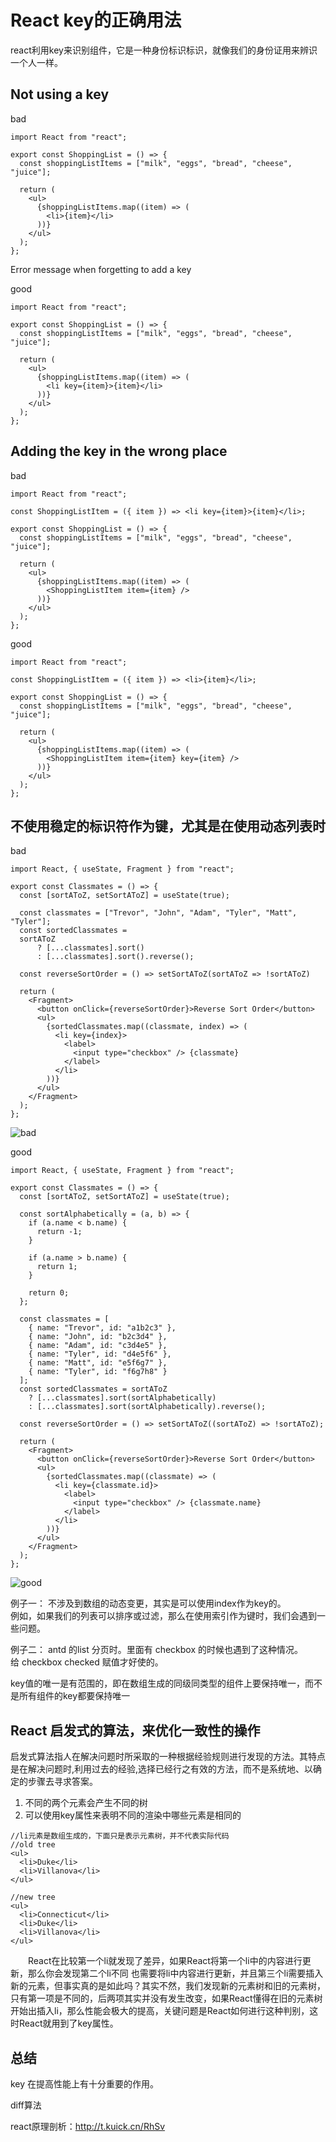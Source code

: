 # React key的正确用法

react利用key来识别组件，它是一种身份标识标识，就像我们的身份证用来辨识一个人一样。

## Not using a key

bad
```
import React from "react";

export const ShoppingList = () => {
  const shoppingListItems = ["milk", "eggs", "bread", "cheese", "juice"];

  return (
    <ul>
      {shoppingListItems.map((item) => (
        <li>{item}</li>
      ))}
    </ul>
  );
};

```

Error message when forgetting to add a key


good

```
import React from "react";

export const ShoppingList = () => {
  const shoppingListItems = ["milk", "eggs", "bread", "cheese", "juice"];

  return (
    <ul>
      {shoppingListItems.map((item) => (
        <li key={item}>{item}</li>
      ))}
    </ul>
  );
};

```

## Adding the key in the wrong place

bad
```
import React from "react";

const ShoppingListItem = ({ item }) => <li key={item}>{item}</li>;

export const ShoppingList = () => {
  const shoppingListItems = ["milk", "eggs", "bread", "cheese", "juice"];

  return (
    <ul>
      {shoppingListItems.map((item) => (
        <ShoppingListItem item={item} />
      ))}
    </ul>
  );
};
```

good

```
import React from "react";

const ShoppingListItem = ({ item }) => <li>{item}</li>;

export const ShoppingList = () => {
  const shoppingListItems = ["milk", "eggs", "bread", "cheese", "juice"];

  return (
    <ul>
      {shoppingListItems.map((item) => (
        <ShoppingListItem item={item} key={item} />
      ))}
    </ul>
  );
};

```


## 不使用稳定的标识符作为键，尤其是在使用动态列表时

bad

```
import React, { useState, Fragment } from "react";

export const Classmates = () => {
  const [sortAToZ, setSortAToZ] = useState(true);

  const classmates = ["Trevor", "John", "Adam", "Tyler", "Matt", "Tyler"];
  const sortedClassmates =
  sortAToZ
      ? [...classmates].sort()
      : [...classmates].sort().reverse();

  const reverseSortOrder = () => setSortAToZ(sortAToZ => !sortAToZ)

  return (
    <Fragment>
      <button onClick={reverseSortOrder}>Reverse Sort Order</button>
      <ul>
        {sortedClassmates.map((classmate, index) => (
          <li key={index}>
            <label>
              <input type="checkbox" /> {classmate}
            </label>
          </li>
        ))}
      </ul>
    </Fragment>
  );
};
```

![bad](https://res.cloudinary.com/practicaldev/image/fetch/s--AOm0wXor--/c_limit%2Cf_auto%2Cfl_progressive%2Cq_66%2Cw_880/https://dev-to-uploads.s3.amazonaws.com/i/i92v6bon13c90fyzzqyd.gif)

good

```
import React, { useState, Fragment } from "react";

export const Classmates = () => {
  const [sortAToZ, setSortAToZ] = useState(true);

  const sortAlphabetically = (a, b) => {
    if (a.name < b.name) {
      return -1;
    }

    if (a.name > b.name) {
      return 1;
    }

    return 0;
  };

  const classmates = [
    { name: "Trevor", id: "a1b2c3" },
    { name: "John", id: "b2c3d4" },
    { name: "Adam", id: "c3d4e5" },
    { name: "Tyler", id: "d4e5f6" },
    { name: "Matt", id: "e5f6g7" },
    { name: "Tyler", id: "f6g7h8" }
  ];
  const sortedClassmates = sortAToZ
    ? [...classmates].sort(sortAlphabetically)
    : [...classmates].sort(sortAlphabetically).reverse();

  const reverseSortOrder = () => setSortAToZ((sortAToZ) => !sortAToZ);

  return (
    <Fragment>
      <button onClick={reverseSortOrder}>Reverse Sort Order</button>
      <ul>
        {sortedClassmates.map((classmate) => (
          <li key={classmate.id}>
            <label>
              <input type="checkbox" /> {classmate.name}
            </label>
          </li>
        ))}
      </ul>
    </Fragment>
  );
};

```
![good](https://res.cloudinary.com/practicaldev/image/fetch/s--UrA2oWmN--/c_limit%2Cf_auto%2Cfl_progressive%2Cq_66%2Cw_880/https://dev-to-uploads.s3.amazonaws.com/i/175r49mpzzlns7j7jd4q.gif)

例子一： 
不涉及到数组的动态变更，其实是可以使用index作为key的。  
例如，如果我们的列表可以排序或过滤，那么在使用索引作为键时，我们会遇到一些问题。

例子二： 
antd 的list 分页时。里面有 checkbox 的时候也遇到了这种情况。  
给 checkbox checked 赋值才好使的。


key值的唯一是有范围的，即在数组生成的同级同类型的组件上要保持唯一，而不是所有组件的key都要保持唯一


## React 启发式的算法，来优化一致性的操作

启发式算法指人在解决问题时所采取的一种根据经验规则进行发现的方法。其特点是在解决问题时,利用过去的经验,选择已经行之有效的方法，而不是系统地、以确定的步骤去寻求答案。


1. 不同的两个元素会产生不同的树
2. 可以使用key属性来表明不同的渲染中哪些元素是相同的

```
//li元素是数组生成的，下面只是表示元素树，并不代表实际代码
//old tree
<ul>
  <li>Duke</li>
  <li>Villanova</li>
</ul>

//new tree
<ul>
  <li>Connecticut</li>
  <li>Duke</li>
  <li>Villanova</li>
</ul>

```

　　React在比较第一个li就发现了差异，如果React将第一个li中的内容进行更新，那么你会发现第二个li不同 也需要将li中内容进行更新，并且第三个li需要插入新的元素，但事实真的是如此吗？其实不然，我们发现新的元素树和旧的元素树，只有第一项是不同的，后两项其实并没有发生改变，如果React懂得在旧的元素树开始出插入li，那么性能会极大的提高，关键问题是React如何进行这种判别，这时React就用到了key属性。



## 总结
key 在提高性能上有十分重要的作用。  

diff算法  

react原理剖析：http://t.kuick.cn/RhSv
